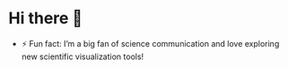 # Hi there 👋

- ⚡ Fun fact:  I’m a big fan of science communication and love exploring new scientific visualization tools! 


